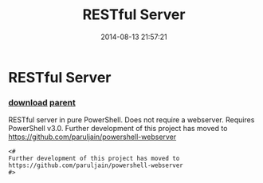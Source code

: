 ﻿---
pid:            5365
parent:         4073
children:       
poster:         Parul Jain
title:          RESTful Server
date:           2014-08-13 21:57:21
description:    RESTful server in pure PowerShell. Does not require a webserver. Requires PowerShell v3.0. Further development of this project has moved to https://github.com/paruljain/powershell-webserver
format:         posh
---

# RESTful Server

### [download](5365.ps1) [parent](4073.md) 

RESTful server in pure PowerShell. Does not require a webserver. Requires PowerShell v3.0. Further development of this project has moved to https://github.com/paruljain/powershell-webserver

```posh
<#
Further development of this project has moved to https://github.com/paruljain/powershell-webserver
#>
```

